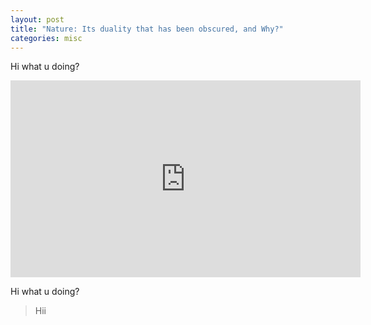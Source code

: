 ```yaml
---
layout: post
title: "Nature: Its duality that has been obscured, and Why?"
categories: misc
---
```


Hi what u doing?

<div align="center">
  
<iframe width="560" height="315" src="https://www.youtube.com/embed/ze9-ARjL-ZA" title="YouTube video player" frameborder="0" allow="accelerometer; autoplay; clipboard-write; encrypted-media; gyroscope; picture-in-picture" allowfullscreen="allowfullscreen"> </iframe>
  
</div>

Hi what u doing?

>Hii
